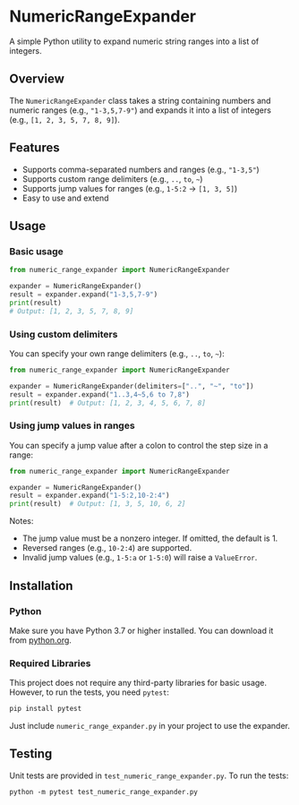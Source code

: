 # NumericRangeExpander

A simple Python utility to expand numeric string ranges into a list of integers.

## Overview

The `NumericRangeExpander` class takes a string containing numbers and numeric ranges (e.g., `"1-3,5,7-9"`) and expands it into a list of integers (e.g., `[1, 2, 3, 5, 7, 8, 9]`).

## Features
- Supports comma-separated numbers and ranges (e.g., `"1-3,5"`)
- Supports custom range delimiters (e.g., `..`, `to`, `~`)
- Supports jump values for ranges (e.g., `1-5:2` → `[1, 3, 5]`)
- Easy to use and extend


## Usage

### Basic usage
```python
from numeric_range_expander import NumericRangeExpander

expander = NumericRangeExpander()
result = expander.expand("1-3,5,7-9")
print(result)  
# Output: [1, 2, 3, 5, 7, 8, 9]
```


### Using custom delimiters
You can specify your own range delimiters (e.g., `..`, `to`, `~`):
```python
from numeric_range_expander import NumericRangeExpander

expander = NumericRangeExpander(delimiters=["..", "~", "to"])
result = expander.expand("1..3,4~5,6 to 7,8")
print(result)  # Output: [1, 2, 3, 4, 5, 6, 7, 8]
```

### Using jump values in ranges
You can specify a jump value after a colon to control the step size in a range:
```python
from numeric_range_expander import NumericRangeExpander

expander = NumericRangeExpander()
result = expander.expand("1-5:2,10-2:4")
print(result)  # Output: [1, 3, 5, 10, 6, 2]
```

Notes:
- The jump value must be a nonzero integer. If omitted, the default is 1.
- Reversed ranges (e.g., `10-2:4`) are supported.
- Invalid jump values (e.g., `1-5:a` or `1-5:0`) will raise a `ValueError`.


## Installation

### Python
Make sure you have Python 3.7 or higher installed. You can download it from [python.org](https://www.python.org/downloads/).

### Required Libraries
This project does not require any third-party libraries for basic usage. However, to run the tests, you need `pytest`:

```sh
pip install pytest
```

Just include `numeric_range_expander.py` in your project to use the expander.

## Testing

Unit tests are provided in `test_numeric_range_expander.py`. To run the tests:

```
python -m pytest test_numeric_range_expander.py
```
